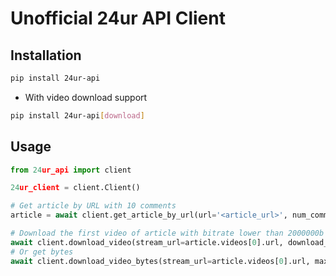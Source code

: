 # Unofficial 24ur API Client

## Installation

```bash
pip install 24ur-api
```
- With video download support
```bash
pip install 24ur-api[download]
```

## Usage

```python
from 24ur_api import client

24ur_client = client.Client()

# Get article by URL with 10 comments
article = await client.get_article_by_url(url='<article_url>', num_comments=10)

# Download the first video of article with bitrate lower than 2000000b to current dir
await client.download_video(stream_url=article.videos[0].url, download_path='.', max_bitrate=2000000)
# Or get bytes
await client.download_video_bytes(stream_url=article.videos[0].url, max_bitrate=2000000)
```
